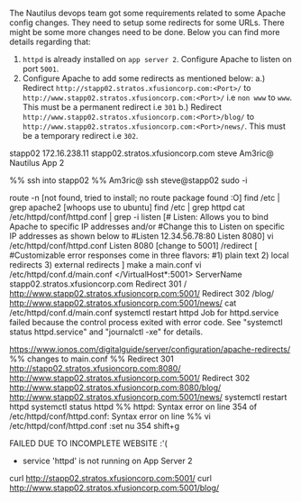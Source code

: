 The Nautilus devops team got some requirements related to some Apache config changes. They need to setup some redirects for some URLs. There might be some more changes need to be done. Below you can find more details regarding that:

1.  `httpd` is already installed on `app server 2`. Configure Apache to listen on port `5001`.
2.  Configure Apache to add some redirects as mentioned below:
		a.) Redirect `http://stapp02.stratos.xfusioncorp.com:<Port>/` to `http://www.stapp02.stratos.xfusioncorp.com:<Port>/` i.e `non www` to `www`. This must be a permanent redirect i.e `301`
        b.) Redirect `http://www.stapp02.stratos.xfusioncorp.com:<Port>/blog/` to `http://www.stapp02.stratos.xfusioncorp.com:<Port>/news/`. This must be a temporary redirect i.e `302`.

stapp02
172.16.238.11
stapp02.stratos.xfusioncorp.com
steve
Am3ric@
Nautilus App 2

%% ssh into stapp02 %% Am3ric@
ssh steve@stapp02
sudo -i

route -n [not found, tried to install; no route package found :O]
find /etc | grep apache2 [whoops use to ubuntu]
find /etc | grep httpd
cat /etc/httpd/conf/httpd.conf | grep -i listen
[# Listen: Allows you to bind Apache to specific IP addresses and/or
#Change this to Listen on specific IP addresses as shown below to 
#Listen 12.34.56.78:80
Listen 8080]
vi /etc/httpd/conf/httpd.conf
Listen 8080 [change to 5001]
/redirect [
#Customizable error responses come in three flavors:
#1) plain text 2) local redirects 3) external redirects
] make a main.conf 
vi /etc/httpd/conf.d/main.conf
</VirtualHost*:5001>
ServerName stapp02.stratos.xfusioncorp.com
Redirect 301 / http://www.stapp02.stratos.xfusioncorp.com:5001/
Redirect 302 /blog/ http://www.stapp02.stratos.xfusioncorp.com:5001/news/
cat /etc/httpd/conf.d/main.conf
systemctl restart httpd
Job for httpd.service failed because the control process exited with error code. See "systemctl status httpd.service" and "journalctl -xe" for details.

https://www.ionos.com/digitalguide/server/configuration/apache-redirects/
%% changes to main.conf %%
Redirect 301 http://stapp02.stratos.xfusioncorp.com:8080/ http://www.stapp02.stratos.xfusioncorp.com:5001/
Redirect 302 http://www.stapp02.stratos.xfusioncorp.com:8080/blog/ http://www.stapp02.stratos.xfusioncorp.com:5001/news/
systemctl restart httpd
systemctl status httpd
%%  httpd: Syntax error on line 354 of /etc/httpd/conf/httpd.conf: Syntax error on line  %%
vi /etc/httpd/conf/httpd.conf
:set nu
354 shift+g


FAILED DUE TO INCOMPLETE WEBSITE :'(
- service 'httpd' is not running on App Server 2














curl http://stapp02.stratos.xfusioncorp.com:5001/
curl http://www.stapp02.stratos.xfusioncorp.com:5001/blog/




